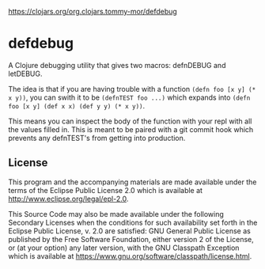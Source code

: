 
https://clojars.org/org.clojars.tommy-mor/defdebug

# defdebug

A Clojure debugging utility that gives two macros: defnDEBUG and letDEBUG.

The idea is that if you are having trouble with a function ``(defn foo [x y] (* x y))``, you can swith it to be ``(defnTEST foo ...)`` which expands into ``(defn foo [x y] (def x x) (def y y) (* x y))``.

This means you can inspect the body of the function with your repl with all the values filled in. This is meant to be paired with a git commit hook which prevents any defnTEST's from getting into production.

## License

This program and the accompanying materials are made available under the
terms of the Eclipse Public License 2.0 which is available at
http://www.eclipse.org/legal/epl-2.0.

This Source Code may also be made available under the following Secondary
Licenses when the conditions for such availability set forth in the Eclipse
Public License, v. 2.0 are satisfied: GNU General Public License as published by
the Free Software Foundation, either version 2 of the License, or (at your
option) any later version, with the GNU Classpath Exception which is available
at https://www.gnu.org/software/classpath/license.html.
